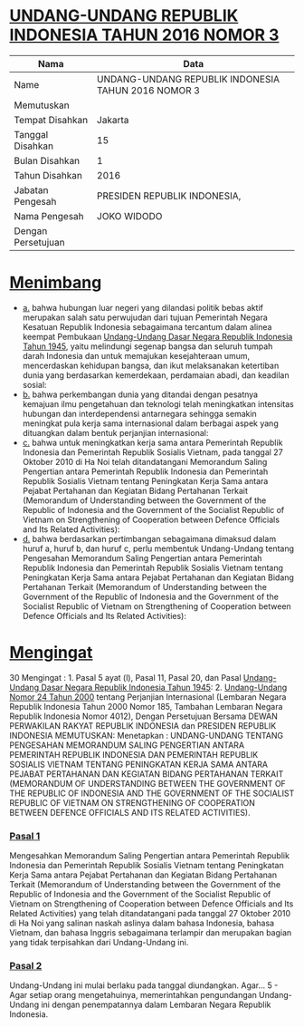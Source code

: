 # [UNDANG-UNDANG REPUBLIK INDONESIA TAHUN 2016 NOMOR 3](http://example.org/legal/document/uu/2016/3)

| Nama | Data |
| ------ | ----- |
|Name|UNDANG-UNDANG REPUBLIK INDONESIA TAHUN 2016 NOMOR 3|
|Memutuskan||
|Tempat Disahkan|Jakarta|
|Tanggal Disahkan|15|
|Bulan Disahkan|1|
|Tahun Disahkan|2016|
|Jabatan Pengesah|PRESIDEN REPUBLIK INDONESIA,|
|Nama Pengesah|JOKO WIDODO|
|Dengan Persetujuan||
# [Menimbang](http://example.org/legal/document/uu/2016/3/menimbang)

* [a.](http://example.org/legal/document/uu/2016/3/menimbang/point/a) bahwa hubungan luar negeri yang dilandasi politik bebas aktif merupakan salah satu perwujudan dari tujuan Pemerintah Negara Kesatuan Republik Indonesia sebagaimana tercantum dalam alinea keempat Pembukaan [Undang-Undang Dasar Negara Republik Indonesia Tahun 1945](http://example.org/legal/document/uu), yaitu melindungi segenap bangsa dan seluruh tumpah darah Indonesia dan untuk memajukan kesejahteraan umum, mencerdaskan kehidupan bangsa, dan ikut melaksanakan ketertiban dunia yang berdasarkan kemerdekaan, perdamaian abadi, dan keadilan sosial:
* [b.](http://example.org/legal/document/uu/2016/3/menimbang/point/b) bahwa perkembangan dunia yang ditandai dengan pesatnya kemajuan ilmu pengetahuan dan teknologi telah meningkatkan intensitas hubungan dan interdependensi antarnegara sehingga semakin meningkat pula kerja sama internasional dalam berbagai aspek yang dituangkan dalam bentuk perjanjian internasional:
* [c.](http://example.org/legal/document/uu/2016/3/menimbang/point/c) bahwa untuk meningkatkan kerja sama antara Pemerintah Republik Indonesia dan Pemerintah Republik Sosialis Vietnam, pada tanggal 27 Oktober 2010 di Ha Noi telah ditandatangani Memorandum Saling Pengertian antara Pemerintah Republik Indonesia dan Pemerintah Republik Sosialis Vietnam tentang Peningkatan Kerja Sama antara Pejabat Pertahanan dan Kegiatan Bidang Pertahanan Terkait (Memorandum of Understanding between the Government of the Republic of Indonesia and the Government of the Socialist Republic of Vietnam on Strengthening of Cooperation between Defence Officials and Its Related Activities):
* [d.](http://example.org/legal/document/uu/2016/3/menimbang/point/d) bahwa berdasarkan pertimbangan sebagaimana dimaksud dalam huruf a, huruf b, dan huruf c, perlu membentuk Undang-Undang tentang Pengesahan Memorandum Saling Pengertian antara Pemerintah Republik Indonesia dan Pemerintah Republik Sosialis Vietnam tentang Peningkatan Kerja Sama antara Pejabat Pertahanan dan Kegiatan Bidang Pertahanan Terkait (Memorandum of Understanding between the Government of the Republic of Indonesia and the Government of the Socialist Republic of Vietnam on Strengthening of Cooperation between Defence Officials and Its Related Activities):
# [Mengingat](http://example.org/legal/document/uu/2016/3/mengingat)
 30 Mengingat : 1. Pasal 5 ayat (l), Pasal 11, Pasal 20, dan Pasal [Undang-Undang Dasar Negara Republik Indonesia Tahun 1945](http://example.org/legal/document/uu): 2. [Undang-Undang Nomor 24 Tahun 2000](http://example.org/legal/document/uu/2000/24) tentang Perjanjian Internasional (Lembaran Negara Republik Indonesia Tahun 2000 Nomor 185, Tambahan Lembaran Negara Republik Indonesia Nomor 4012), Dengan Persetujuan Bersama DEWAN PERWAKILAN RAKYAT REPUBLIK INDONESIA dan PRESIDEN REPUBLIK INDONESIA MEMUTUSKAN: Menetapkan : UNDANG-UNDANG TENTANG PENGESAHAN MEMORANDUM SALING PENGERTIAN ANTARA PEMERINTAH REPUBLIK INDONESIA DAN PEMERINTAH REPUBLIK SOSIALIS VIETNAM TENTANG PENINGKATAN KERJA SAMA ANTARA PEJABAT PERTAHANAN DAN KEGIATAN BIDANG PERTAHANAN TERKAIT (MEMORANDUM OF UNDERSTANDING BETWEEN THE GOVERNMENT OF THE REPUBLIC OF INDONESIA AND THE GOVERNMENT OF THE SOCIALIST REPUBLIC OF VIETNAM ON STRENGTHENING OF COOPERATION BETWEEN DEFENCE OFFICIALS AND ITS RELATED ACTIVITIES).

### [Pasal 1](http://example.org/legal/document/uu/2016/3/pasal/0001)
Mengesahkan Memorandum Saling Pengertian antara Pemerintah Republik Indonesia dan Pemerintah Republik Sosialis Vietnam tentang Peningkatan Kerja Sama antara Pejabat Pertahanan dan Kegiatan Bidang Pertahanan Terkait (Memorandum of Understanding between the Government of the Republic of Indonesia and the Government of the Socialist Republic of Vietnam on Strengthening of Cooperation between Defence Officials and Its Related Activities) yang telah ditandatangani pada tanggal 27 Oktober 2010 di Ha Noi yang salinan naskah aslinya dalam bahasa Indonesia, bahasa Vietnam, dan bahasa Inggris sebagaimana terlampir dan merupakan bagian yang tidak terpisahkan dari Undang-Undang ini.


### [Pasal 2](http://example.org/legal/document/uu/2016/3/pasal/0002)
Undang-Undang ini mulai berlaku pada tanggal diundangkan. Agar... 5 - Agar setiap orang mengetahuinya, memerintahkan pengundangan Undang-Undang ini dengan penempatannya dalam Lembaran Negara Republik Indonesia.

